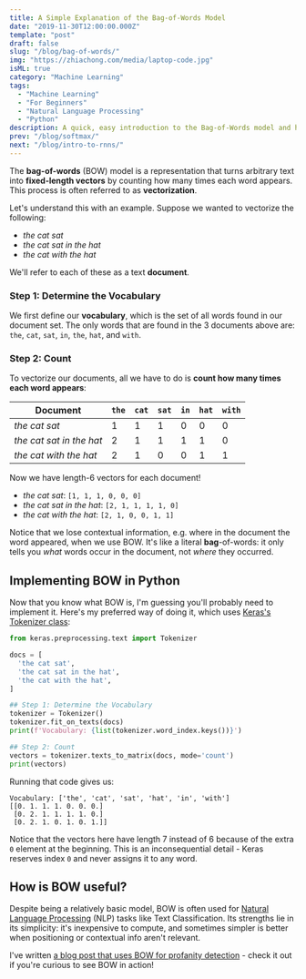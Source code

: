 ```yaml
---
title: A Simple Explanation of the Bag-of-Words Model
date: "2019-11-30T12:00:00.000Z"
template: "post"
draft: false
slug: "/blog/bag-of-words/"
img: "https://zhiachong.com/media/laptop-code.jpg"
isML: true
category: "Machine Learning"
tags:
  - "Machine Learning"
  - "For Beginners"
  - "Natural Language Processing"
  - "Python"
description: A quick, easy introduction to the Bag-of-Words model and how to implement it in Python.
prev: "/blog/softmax/"
next: "/blog/intro-to-rnns/"
---
```


The **bag-of-words** (BOW) model is a representation that turns arbitrary text into **fixed-length vectors** by counting how many times each word appears. This process is often referred to as **vectorization**.

Let's understand this with an example. Suppose we wanted to vectorize the following:
- _the cat sat_
- _the cat sat in the hat_
- _the cat with the hat_

We'll refer to each of these as a text **document**.

### Step 1: Determine the Vocabulary

We first define our **vocabulary**, which is the set of all words found in our document set. The only words that are found in the 3 documents above are: `the`, `cat`, `sat`, `in`, `the`, `hat`, and `with`.

### Step 2: Count

To vectorize our documents, all we have to do is **count how many times each word appears**:

| Document | `the` | `cat` | `sat` | `in` | `hat` | `with` |
| --- | --- | --- | --- | --- | --- | --- |
| _the cat sat_ | 1 | 1 | 1 | 0 | 0 | 0 |
| _the cat sat in the hat_ | 2 | 1 | 1 | 1 | 1 | 0 |
| _the cat with the hat_ | 2 | 1 | 0 | 0 | 1 | 1 |

Now we have length-6 vectors for each document!
- _the cat sat_: `[1, 1, 1, 0, 0, 0]`
- _the cat sat in the hat_: `[2, 1, 1, 1, 1, 0]`
- _the cat with the hat_: `[2, 1, 0, 0, 1, 1]`

Notice that we lose contextual information, e.g. where in the document the word appeared, when we use BOW. It's like a literal **bag**-of-words: it only tells you _what_ words occur in the document, not _where_ they occurred.

## Implementing BOW in Python

Now that you know what BOW is, I'm guessing you'll probably need to implement it. Here's my preferred way of doing it, which uses [Keras's Tokenizer class](https://keras.io/preprocessing/text/):

```python
from keras.preprocessing.text import Tokenizer

docs = [
  'the cat sat',
  'the cat sat in the hat',
  'the cat with the hat',
]

## Step 1: Determine the Vocabulary
tokenizer = Tokenizer()
tokenizer.fit_on_texts(docs)
print(f'Vocabulary: {list(tokenizer.word_index.keys())}')

## Step 2: Count
vectors = tokenizer.texts_to_matrix(docs, mode='count')
print(vectors)
```

Running that code gives us:
```
Vocabulary: ['the', 'cat', 'sat', 'hat', 'in', 'with']
[[0. 1. 1. 1. 0. 0. 0.]
 [0. 2. 1. 1. 1. 1. 0.]
 [0. 2. 1. 0. 1. 0. 1.]]
```

Notice that the vectors here have length 7 instead of 6 because of the extra `0` element at the beginning. This is an inconsequential detail - Keras reserves index `0` and never assigns it to any word.

## How is BOW useful?

Despite being a relatively basic model, BOW is often used for [Natural Language Processing](/tag/natural-language-processing/) (NLP) tasks like Text Classification. Its strengths lie in its simplicity: it's inexpensive to compute, and sometimes simpler is better when positioning or contextual info aren't relevant.

I've written [a blog post that uses BOW for profanity detection](/blog/better-profanity-detection-with-scikit-learn/) - check it out if you're curious to see BOW in action!
